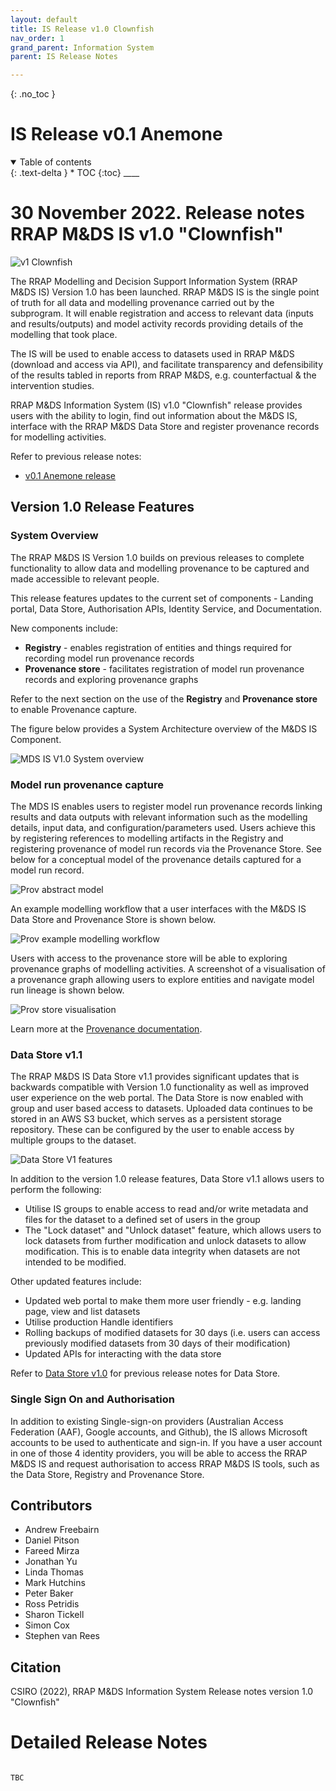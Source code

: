 ```yaml
---
layout: default
title: IS Release v1.0 Clownfish
nav_order: 1
grand_parent: Information System
parent: IS Release Notes

---
```

{: .no_toc }
# IS Release v0.1 Anemone
<details  open markdown="block">
  <summary>
    Table of contents
  </summary>
{: .text-delta }
* TOC
{:toc}
____
</details>


# 30 November 2022. Release notes RRAP M&DS IS v1.0 "Clownfish"

![v1 Clownfish](../../assets/images/release_notes_v1-0/clownfish.png)

The RRAP Modelling and Decision Support Information System (RRAP M&DS IS) Version 1.0 has been launched. RRAP M&DS IS is the single point of truth for all data and modelling provenance carried out by the subprogram. It will enable registration and access to relevant data (inputs and results/outputs) and model activity records providing details of the modelling that took place.

The IS will be used to enable access to datasets used in RRAP M&DS (download and access via API), and facilitate transparency and defensibility of the results tabled in reports from RRAP M&DS, e.g. counterfactual & the intervention studies.

RRAP M&DS Information System (IS) v1.0 "Clownfish" release provides users with the ability to login, find out information about the M&DS IS, interface with the RRAP M&DS Data Store and register provenance records for modelling activities.

Refer to previous release notes:
* [v0.1 Anemone release](https://gbrrestoration.github.io/rrap-mds-knowledge-hub/information-system/release-notes/v0-1.html)

## Version 1.0 Release Features

### System Overview
The RRAP M&DS IS Version 1.0 builds on previous releases to complete functionality to allow data and modelling provenance to be captured and made accessible to relevant people.

This release features updates to the current set of components - Landing portal, Data Store, Authorisation APIs, Identity Service, and Documentation. 

New components include:

* **Registry** - enables registration of entities and things required for recording model run provenance records 
* **Provenance store** - facilitates registration of model run provenance records and exploring provenance graphs

Refer to the next section on the use of the **Registry** and **Provenance store** to enable Provenance capture.

The figure below provides a System Architecture overview of the M&DS IS Component.

![MDS IS V1.0 System overview ](../../assets/images/release_notes_v1-0/rrap-mds-v1-0_system_overview.png)


### Model run provenance capture 

The MDS IS enables users to register model run provenance records linking results and data outputs with relevant information such as the modelling details, input data, and configuration/parameters used. Users achieve this by registering references to modelling artifacts in the Registry and registering provenance of model run records via the Provenance Store. See below for a conceptual model of the provenance details captured for a model run record. 

![Prov abstract model](../../assets/images/release_notes_v1-0/provenance-abstract-model.jpg)

An example modelling workflow that a user interfaces with the M&DS IS Data Store and Provenance Store is shown below.

![Prov example modelling workflow](../../assets/images/release_notes_v1-0/prov-example-user-workflow.png)

Users with access to the provenance store will be able to exploring provenance graphs of modelling activities. A screenshot of a visualisation of a provenance graph allowing users to explore entities and navigate model run lineage is shown below.

![Prov store visualisation](../../assets/images/release_notes_v1-0/prov-store-visualisation-ex1.png)

Learn more at the [Provenance documentation](https://gbrrestoration.github.io/rrap-mds-knowledge-hub/information-system/data-store/).


### Data Store v1.1

The RRAP M&DS IS Data Store v1.1 provides significant updates that is backwards compatible with Version 1.0 functionality as well as improved user experience on the web portal. The Data Store is now enabled with group and user based access to datasets. Uploaded data continues to be stored in an AWS S3 bucket, which serves as a persistent storage repository. These can be configured by the user to enable access by multiple groups to the dataset.

![Data Store V1 features](../../assets/images/release_notes_v1-0/data-store-V1-features.png)


In addition to the version 1.0 release features, Data Store v1.1 allows users to perform the following:

* Utilise IS groups to enable access to read and/or write metadata and files for the dataset to a defined set of users in the group
* The "Lock dataset" and "Unlock dataset" feature, which allows users to lock datasets from further modification and unlock datasets to allow modification. This is to enable data integrity when datasets are not intended to be modified.

Other updated features include:
* Updated web portal to make them more user friendly - e.g. landing page, view and list datasets 
* Utilise production Handle identifiers
* Rolling backups of modified datasets for 30 days (i.e. users can access previously modified datasets from 30 days of their modification)
* Updated APIs for interacting with the data store

Refer to [Data Store v1.0](https://gbrrestoration.github.io/rrap-mds-knowledge-hub/information-system/release-notes/v0-1.html#data-store-v10) for previous release notes for Data Store.

### Single Sign On and Authorisation

In addition to existing Single-sign-on providers (Australian Access Federation (AAF), Google accounts, and Github), the IS allows Microsoft accounts to be used to authenticate and sign-in. If you have a user account in one of those 4 identity providers, you will be able to access the RRAP M&DS IS and request authorisation to access RRAP M&DS IS tools, such as the Data Store, Registry and Provenance Store.


## Contributors

- Andrew Freebairn
- Daniel Pitson
- Fareed Mirza
- Jonathan Yu
- Linda Thomas
- Mark Hutchins
- Peter Baker
- Ross Petridis
- Sharon Tickell
- Simon Cox
- Stephen van Rees

## Citation

CSIRO (2022), RRAP M&DS Information System Release notes version 1.0 "Clownfish"



# Detailed Release Notes
                                                                                              TBC                                                                                              